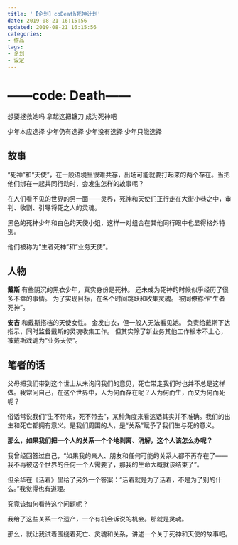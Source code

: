 ```yaml
---
title: '【企划】coDeath死神计划'
date: 2019-08-21 16:15:56
updated: 2019-08-21 16:15:56
categories:
- 作品
tags:
- 企划
- 设定
---
```


# ——code: Death——

想要拯救她吗
拿起这把镰刀
成为死神吧

少年本应选择
少年仍有选择
少年没有选择
少年只能选择

<!--more-->

## 故事

“死神”和“天使”，在一般语境里很难共存，出场可能就要打起来的两个存在。当把他们绑在一起共同行动时，会发生怎样的故事呢？

在人们看不见的世界的另一面——灵界，死神和天使们正行走在大街小巷之中，审判、收割、引导将死之人的灵魂。

黑色的死神少年和白色的天使小姐，这样一对组合在其他同行眼中也显得格外特别。

他们被称为“生者死神”和“业务天使”。

## 人物

**戴斯**
有些阴沉的黑衣少年，真实身份是死神。
还未成为死神的时候似乎经历了很多不幸的事情。
为了实现目标，在各个时间跳跃和收集灵魂。
被同僚称作“生者死神”。

**安吉**
和戴斯搭档的天使女性。
金发白衣，但一般人无法看见她。
负责给戴斯下达指示，同时监督戴斯的灵魂收集工作。
但其实除了新业务其他工作根本不上心，被戴斯戏谑为“业务天使”。

## 笔者的话

父母把我们带到这个世上从未询问我们的意见，死亡带走我们时也并不总是这样做。我常问自己，在这个世界中，人为何而存在呢？人为何而生，而又为何而死呢？ 

俗话常说我们“生不带来，死不带去”，某种角度来看这话其实并不准确。我们的出生和死亡都拥有意义。是我们周围的人，是“关系”赋予了我们生与死的意义。

**那么，如果我们把一个人的关系一个个地剥离、消解，这个人该怎么办呢？**

我曾经回答过自己，“如果我的亲人、朋友和任何可能的关系人都不再存在了——我不再被这个世界的任何一个人需要了，那我的生命大概就该结束了”。

但余华在《活着》里给了另外一个答案：“活着就是为了活着，不是为了别的什么。”我觉得也有道理。

究竟该如何看待这个问题呢？

我给了这些关系一个遗产，一个有机会诉说的机会。那就是灵魂。

那么，就让我试着围绕着死亡、灵魂和关系，讲述一个关于死神和天使的故事吧。


